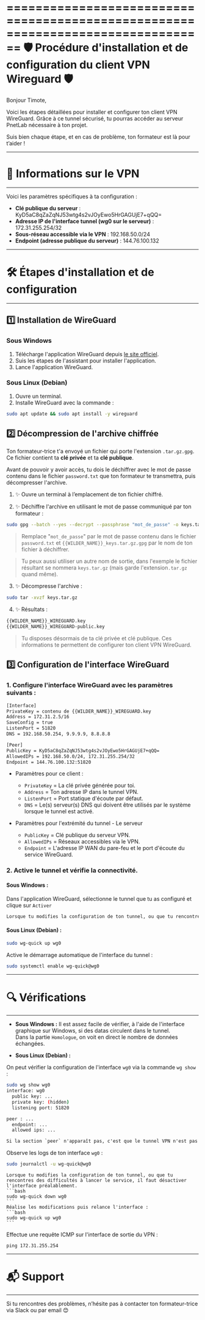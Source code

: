 ================================================================================
   🛡️  Procédure d'installation et de configuration du client VPN Wireguard 🛡️
================================================================================

Bonjour Timote,

Voici les étapes détaillées pour installer et configurer ton client VPN WireGuard. Grâce à ce tunnel sécurisé, tu pourras accéder au serveur PnetLab nécessaire à ton projet. 

Suis bien chaque étape, et en cas de problème, ton formateur est là pour t’aider !

--------------------------------------------------------------------------------
# 📃 Informations sur le VPN
--------------------------------------------------------------------------------
Voici les paramètres spécifiques à ta configuration :
- **Clé publique du serveur** : KyD5aC8qZaZqNJ53wtg4s2vJOyEwo5HrGAGUjE7+qQQ=
- **Adresse IP de l'interface tunnel (wg0 sur le serveur)** : 172.31.255.254/32
- **Sous-réseau accessible via le VPN** : 192.168.50.0/24
- **Endpoint (adresse publique du serveur)** : 144.76.100.132

--------------------------------------------------------------------------------
# 🛠️ Étapes d'installation et de configuration
--------------------------------------------------------------------------------

## 1️⃣  Installation de WireGuard
### Sous Windows
1. Télécharge l'application WireGuard depuis [le site officiel](https://www.wireguard.com/install/).
2. Suis les étapes de l'assistant pour installer l'application.
3. Lance l'application WireGuard.

### Sous Linux (Debian)
1. Ouvre un terminal.
2. Installe WireGuard avec la commande :

```bash
sudo apt update && sudo apt install -y wireguard
```

## 2️⃣  Décompression de l'archive chiffrée

Ton formateur-trice t'a envoyé un fichier qui porte l'extension `.tar.gz.gpg`.
Ce fichier contient ta **clé privée** et ta **clé publique**.

Avant de pouvoir y avoir accès, tu dois le déchiffrer avec le mot de passe contenu dans le fichier `password.txt` que ton formateur te transmettra, puis décompresser l'archive.

1. ✨ Ouvre un terminal à l’emplacement de ton fichier chiffré.

2. ✨ Déchiffre l'archive en utilisant le mot de passe communiqué par ton formateur :

```bash
sudo gpg --batch --yes --decrypt --passphrase "mot_de_passe" -o keys.tar.gz {{WILDER_NAME}}_keys.tar.gz.gpg
```

> Remplace "`mot_de_passe`"  par le mot de passe contenu dans le fichier `password.txt` et `{{WILDER_NAME}}_keys.tar.gz.gpg` par le nom de ton fichier à déchiffrer.

> Tu peux aussi utiliser un autre nom de sortie, dans l'exemple le fichier résultant se nommera `keys.tar.gz` (mais garde l'extension`.tar.gz` quand même).

3. ✨ Décompresse l'archive :

```bash
sudo tar -xvzf keys.tar.gz
```

4. ✨ Résultats :

```bash
{{WILDER_NAME}}_WIREGUARD.key
{{WILDER_NAME}}_WIREGUARD-public.key
```

> Tu disposes désormais de ta clé privée et clé publique. Ces informations te permettent de configurer ton client VPN WireGuard.


## 3️⃣  Configuration de l'interface WireGuard

### 1. Configure l'interface WireGuard avec les paramètres suivants :
```bash
[Interface]
PrivateKey = contenu de {{WILDER_NAME}}_WIREGUARD.key
Address = 172.31.2.5/16
SaveConfig = true
ListenPort = 51820
DNS = 192.168.50.254, 9.9.9.9, 8.8.8.8

[Peer]
PublicKey = KyD5aC8qZaZqNJ53wtg4s2vJOyEwo5HrGAGUjE7+qQQ=
AllowedIPs = 192.168.50.0/24, 172.31.255.254/32
Endpoint = 144.76.100.132:51820
```

* Paramètres pour ce client :
   * `PrivateKey` = La clé privée générée pour toi. 
   * `Address` = Ton adresse IP dans le tunnel VPN.
   * `ListenPort` = Port statique d'écoute par défaut.
   * `DNS` = Le(s) serveur(s) DNS qui doivent être utilisés par le système lorsque le tunnel est activé.

* Paramètres pour l'extrémité du tunnel - Le serveur
   * `PublicKey` = Clé publique du serveur VPN.
   * `AllowedIPs` = Réseaux accessibles via le VPN.
   * `Endpoint` = L'adresse IP WAN du pare-feu et le port d'écoute du service WireGuard.


### 2. Active le tunnel et vérifie la connectivité.

#### Sous Windows :
Dans l'application WireGuard, sélectionne le tunnel que tu as configuré et clique sur `Activer`

```alert info
Lorsque tu modifies la configuration de ton tunnel, ou que tu rencontres des difficultés à activer le service, il faut désactiver l'interface préalablement.
``` 

#### Sous Linux (Debian) :
```bash
sudo wg-quick up wg0
```

Active le démarrage automatique de l'interface du tunnel :
```bash
sudo systemctl enable wg-quick@wg0
```

--------------------------------------------------------------------------------------
# 🔍 Vérifications
--------------------------------------------------------------------------------------

* **Sous Windows :**
Il est assez facile de vérifier, à l'aide de l'interface graphique sur Windows, si des datas circulent dans le tunnel.  
Dans la partie `Homologue`, on voit en direct le nombre de données échangées.


* **Sous Linux (Debian) :** 

On peut vérifier la configuration de l'interface `wg0` via la commande `wg show` :
```bash
sudo wg show wg0
interface: wg0
  public key: ...
  private key: (hidden)
  listening port: 51820

peer : ...
  endpoint: ...
  allowed ips: ...
```

```alert info
Si la section `peer` n'apparaît pas, c'est que le tunnel VPN n'est pas établi.
``` 

Observe les logs de ton interface `wg0` :
```bash
sudo journalctl -u wg-quick@wg0
```


````alert-warning
Lorsque tu modifies la configuration de ton tunnel, ou que tu rencontres des difficultés à lancer le service, il faut désactiver l'interface préalablement.
```bash
sudo wg-quick down wg0
```
Réalise les modifications puis relance l'interface :
```bash
sudo wg-quick up wg0
```
````

Effectue une requête ICMP sur l'interface de sortie du VPN :
```
ping 172.31.255.254
``` 

-------------------------------------------------------------------------------------------
# 📬 Support 
-------------------------------------------------------------------------------------------

Si tu rencontres des problèmes, n’hésite pas à contacter ton formateur-trice via Slack ou par email 😊

